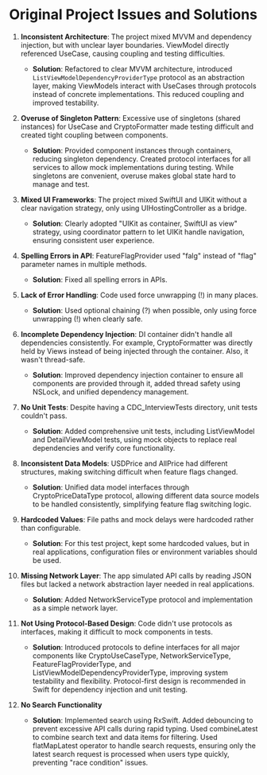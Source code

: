 # Original Project Issues and Solutions

1. **Inconsistent Architecture**: The project mixed MVVM and dependency injection, but with unclear layer boundaries. ViewModel directly referenced UseCase, causing coupling and testing difficulties.
   - **Solution**: Refactored to clear MVVM architecture, introduced `ListViewModelDependencyProviderType` protocol as an abstraction layer, making ViewModels interact with UseCases through protocols instead of concrete implementations. This reduced coupling and improved testability.

2. **Overuse of Singleton Pattern**: Excessive use of singletons (shared instances) for UseCase and CryptoFormatter made testing difficult and created tight coupling between components.
   - **Solution**: Provided component instances through containers, reducing singleton dependency. Created protocol interfaces for all services to allow mock implementations during testing. While singletons are convenient, overuse makes global state hard to manage and test.

3. **Mixed UI Frameworks**: The project mixed SwiftUI and UIKit without a clear navigation strategy, only using UIHostingController as a bridge.
   - **Solution**: Clearly adopted "UIKit as container, SwiftUI as view" strategy, using coordinator pattern to let UIKit handle navigation, ensuring consistent user experience.

4. **Spelling Errors in API**: FeatureFlagProvider used "falg" instead of "flag" parameter names in multiple methods.
   - **Solution**: Fixed all spelling errors in APIs.

5. **Lack of Error Handling**: Code used force unwrapping (!) in many places.
   - **Solution**: Used optional chaining (?) when possible, only using force unwrapping (!) when clearly safe.

6. **Incomplete Dependency Injection**: DI container didn't handle all dependencies consistently. For example, CryptoFormatter was directly held by Views instead of being injected through the container. Also, it wasn't thread-safe.
   - **Solution**: Improved dependency injection container to ensure all components are provided through it, added thread safety using NSLock, and unified dependency management.

7. **No Unit Tests**: Despite having a CDC_InterviewTests directory, unit tests couldn't pass.
   - **Solution**: Added comprehensive unit tests, including ListViewModel and DetailViewModel tests, using mock objects to replace real dependencies and verify core functionality.

8. **Inconsistent Data Models**: USDPrice and AllPrice had different structures, making switching difficult when feature flags changed.
   - **Solution**: Unified data model interfaces through CryptoPriceDataType protocol, allowing different data source models to be handled consistently, simplifying feature flag switching logic.

9. **Hardcoded Values**: File paths and mock delays were hardcoded rather than configurable.
   - **Solution**: For this test project, kept some hardcoded values, but in real applications, configuration files or environment variables should be used.

10. **Missing Network Layer**: The app simulated API calls by reading JSON files but lacked a network abstraction layer needed in real applications.
    - **Solution**: Added NetworkServiceType protocol and implementation as a simple network layer.

11. **Not Using Protocol-Based Design**: Code didn't use protocols as interfaces, making it difficult to mock components in tests.
    - **Solution**: Introduced protocols to define interfaces for all major components like CryptoUseCaseType, NetworkServiceType, FeatureFlagProviderType, and ListViewModelDependencyProviderType, improving system testability and flexibility. Protocol-first design is recommended in Swift for dependency injection and unit testing.

12. **No Search Functionality**
    - **Solution**: Implemented search using RxSwift. Added debouncing to prevent excessive API calls during rapid typing. Used combineLatest to combine search text and data items for filtering. Used flatMapLatest operator to handle search requests, ensuring only the latest search request is processed when users type quickly, preventing "race condition" issues.




